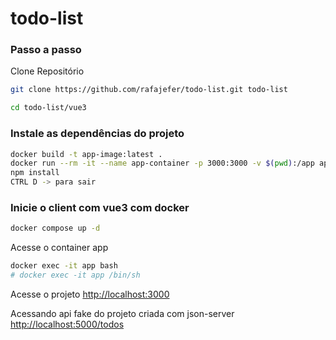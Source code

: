 # todo-list



### Passo a passo
Clone Repositório
```sh
git clone https://github.com/rafajefer/todo-list.git todo-list
```
```sh
cd todo-list/vue3
```


### Instale as dependências do projeto
```sh
docker build -t app-image:latest .
docker run --rm -it --name app-container -p 3000:3000 -v $(pwd):/app app-image:latest bash
npm install
CTRL D -> para sair
```

### Inicie o client com vue3 com docker
```sh
docker compose up -d
```

Acesse o container app
```sh
docker exec -it app bash
# docker exec -it app /bin/sh
```


Acesse o projeto
[http://localhost:3000](http://localhost:3000)

Acessando api fake do projeto criada com json-server
[http://localhost:5000/todos](http://localhost:5000/todos)
